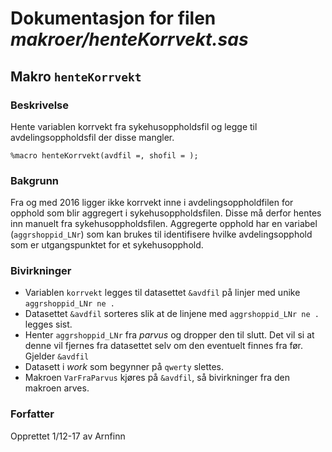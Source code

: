 
# Dokumentasjon for filen *makroer/henteKorrvekt.sas*


## Makro `henteKorrvekt`

### Beskrivelse

Hente variablen korrvekt fra sykehusoppholdsfil og legge til 
avdelingsoppholdsfil der disse mangler.

```
%macro henteKorrvekt(avdfil =, shofil = );
```

### Bakgrunn

Fra og med 2016 ligger ikke korrvekt inne i avdelingsoppholdfilen for opphold 
som blir aggregert i sykehusoppholdsfilen. Disse må derfor hentes inn manuelt 
fra sykehusoppholdsfilen. Aggregerte opphold har en variabel (`aggrshoppid_LNr`) 
som kan brukes til identifisere hvilke avdelingsopphold som er utgangspunktet 
for et sykehusopphold.

### Bivirkninger

- Variablen `korrvekt` legges til datasettet `&avdfil` på linjer med unike `aggrshoppid_LNr ne .`
- Datasettet `&avdfil` sorteres slik at de linjene med `aggrshoppid_LNr ne .` legges sist.
- Henter `aggrshoppid_LNr` fra *parvus* og dropper den til slutt. Det vil si at denne 
  vil fjernes fra datasettet selv om den eventuelt finnes fra før. Gjelder `&avdfil`
- Datasett i *work* som begynner på `qwerty` slettes.
- Makroen `VarFraParvus` kjøres på `&avdfil`, så bivirkninger fra den makroen arves.

### Forfatter

Opprettet 1/12-17 av Arnfinn

